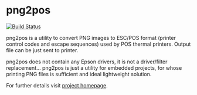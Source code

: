 # png2pos
[![Build Status](https://travis-ci.org/petrkutalek/png2pos.svg?branch=master)](https://travis-ci.org/petrkutalek/png2pos)

png2pos is a utility to convert PNG images to ESC/POS format (printer control codes and escape sequences) used by POS thermal printers. Output file can be just sent to printer.

png2pos does not contain any Epson drivers, it is not a driver/filter replacement… png2pos is just a utility for embedded projects, for whose printing PNG files is sufficient and ideal lightweight solution.

For further details visit [project homepage](http://kutalek.cz/projects/png2pos/index.html).
